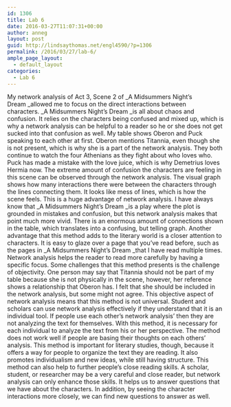 ```yaml
---
id: 1306
title: Lab 6
date: 2016-03-27T11:07:31+00:00
author: anneg
layout: post
guid: http://lindsaythomas.net/engl4590/?p=1306
permalink: /2016/03/27/lab-6/
ample_page_layout:
  - default_layout
categories:
  - Lab 6
---
```

My network analysis of Act 3, Scene 2 of _A Midsummers Night&#8217;s Dream _allowed me to focus on the direct interactions between characters. _A Midsummers Night&#8217;s Dream _is all about chaos and confusion. It relies on the characters being confused and mixed up, which is why a network analysis can be helpful to a reader so he or she does not get sucked into that confusion as well. My table shows Oberon and Puck speaking to each other at first. Oberon mentions Titannia, even though she is not present, which is why she is a part of the network analysis. They both continue to watch the four Athenians as they fight about who loves who. Puck has made a mistake with the love juice, which is why Demetrius loves Hermia now. The extreme amount of confusion the characters are feeling in this scene can be observed through the network analysis. The visual graph shows how many interactions there were between the characters through the lines connecting them. It looks like mess of lines, which is how the scene feels. This is a huge advantage of network analysis. I have always know that _A Midsummers Night&#8217;s Dream _is a play where the plot is grounded in mistakes and confusion, but this network analysis makes that point much more vivid. There is an enormous amount of connections shown in the table, which translates into a confusing, but telling graph. Another advantage that this method adds to the literary world is a closer attention to characters. It is easy to glaze over a page that you&#8217;ve read before, such as the pages in _A Midsummers Night&#8217;s Dream _that I have read multiple times. Network analysis helps the reader to read more carefully by having a specific focus. Some challenges that this method presents is the challenge of objectivity. One person may say that Titannia should not be part of my table because she is not physically in the scene, however, her reference shows a relationship that Oberon has. I felt that she should be included in the network analysis, but some might not agree. This objective aspect of network analysis means that this method is not universal. Student and scholars can use network analysis effectively if they understand that it is an individual tool. If people use each other&#8217;s network analysis&#8217; then they are not analyzing the text for themselves. With this method, it is necessary for each individual to analyze the text from his or her perspective. The method does not work well if people are basing their thoughts on each others&#8217; analysis. This method is important for literary studies, though, because it offers a way for people to organize the text they are reading. It also promotes individualism and new ideas, while still having structure. This method can also help to further people&#8217;s close reading skills. A scholar, student, or researcher may be a very careful and close reader, but network analysis can only enhance those skills. It helps us to answer questions that we have about the characters. In addition, by seeing the character interactions more closely, we can find new questions to answer as well.